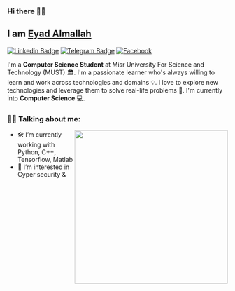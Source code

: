### Hi there 👋🏻
## I am [Eyad Almallah](https://github.com/vSkipv)
[![Linkedin Badge](https://img.shields.io/badge/-LinkedIn-0e76a8?style=flat-square&logo=Linkedin&logoColor=white)](https://www.linkedin.com/in/eyad-almallah-a7188b233/)
[![Telegram Badge](https://img.shields.io/badge/-Telegram-0088cc?style=flat-square&logo=Telegram&logoColor=white)](https://t.me/EyadAlmallah)
[![Facebook](https://img.shields.io/badge/Facebook-%231877F2.svg?style=for-the-square&logo=Facebook&logoColor=white)](https://www.facebook.com/eyad.almallah99)

  
I'm a **Computer Science Student** at Misr University For Science and Technology (MUST) 🏛. I'm a passionate learner who's always willing to learn and work across technologies and domains 💡. I love to explore new technologies and leverage them to solve real-life problems 🔭. I'm currently into **Computer Science** 💻.

### 👨‍💻 Talking about me:  
<img align="right" width="350" alt="" src="https://media2.giphy.com/media/qgQUggAC3Pfv687qPC/giphy.gif?cid=ecf05e47tlgu6ruohynph3m6pcgukzjqzvkdx6s05bvslib7&rid=giphy.gif&ct=g" />

- 🛠 I’m currently working with Python, C++, Tensorflow, Matlab
- 👀 I’m interested in Cyper security &   
